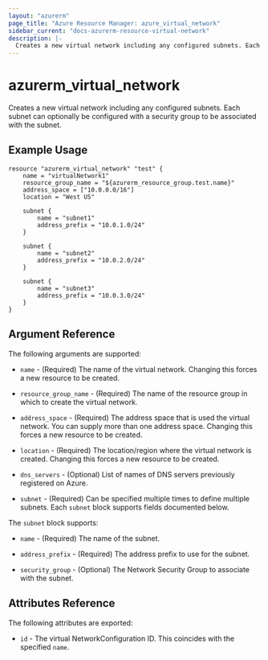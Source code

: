 ```yaml
---
layout: "azurerm"
page_title: "Azure Resource Manager: azure_virtual_network"
sidebar_current: "docs-azurerm-resource-virtual-network"
description: |-
  Creates a new virtual network including any configured subnets. Each subnet can optionally be configured with a security group to be associated with the subnet.
---
```


# azurerm\_virtual\_network

Creates a new virtual network including any configured subnets. Each subnet can
optionally be configured with a security group to be associated with the subnet.

## Example Usage

```
resource "azurerm_virtual_network" "test" {
    name = "virtualNetwork1"
    resource_group_name = "${azurerm_resource_group.test.name}"
    address_space = ["10.0.0.0/16"]
    location = "West US"

    subnet {
        name = "subnet1"
        address_prefix = "10.0.1.0/24"
    }

    subnet {
        name = "subnet2"
        address_prefix = "10.0.2.0/24"
    }
    
    subnet {
        name = "subnet3"
        address_prefix = "10.0.3.0/24"
    }
}
```

## Argument Reference

The following arguments are supported:

* `name` - (Required) The name of the virtual network. Changing this forces a
    new resource to be created.

* `resource_group_name` - (Required) The name of the resource group in which to
    create the virtual network.

* `address_space` - (Required) The address space that is used the virtual
    network. You can supply more than one address space. Changing this forces
    a new resource to be created.

* `location` - (Required) The location/region where the virtual network is
    created. Changing this forces a new resource to be created.

* `dns_servers` - (Optional) List of names of DNS servers previously registered
    on Azure.

* `subnet` - (Required) Can be specified multiple times to define multiple
    subnets. Each `subnet` block supports fields documented below.

The `subnet` block supports:

* `name` - (Required) The name of the subnet.

* `address_prefix` - (Required) The address prefix to use for the subnet.

* `security_group` - (Optional) The Network Security Group to associate with
    the subnet.

## Attributes Reference

The following attributes are exported:

* `id` - The virtual NetworkConfiguration ID. This coincides with the specified
    `name`.
